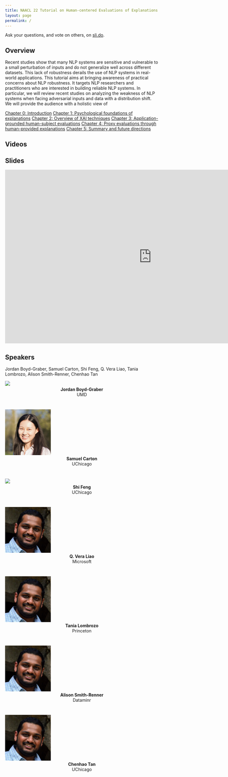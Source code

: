 ```yaml
---
title: NAACL 22 Tutorial on Human-centered Evaluations of Explanations
layout: page
permalink: /
---
```

Ask your questions, and vote on others, on [sli.do](https://app.sli.do/event/awQq8cDeXyxQYFP1WnfGqB).

## Overview

Recent studies show that many NLP systems are sensitive and vulnerable to a small perturbation of inputs and do not generalize well across different datasets. This lack of robustness derails the use of NLP systems in real-world applications.
This tutorial aims at bringing awareness of practical concerns about NLP robustness. 
It targets NLP researchers and practitioners who are interested in building reliable NLP systems. 
In particular, we will review recent studies on analyzing the weakness of NLP systems when facing adversarial inputs 
and data with a distribution shift. We will provide the audience with a holistic view of

[Chapter 0: Introduction](https://xai-hcee.github.io/)
[Chapter 1: Psychological foundations of explanations](https://xai-hcee.github.io/)
[Chapter 2: Overview of XAI techniques](https://xai-hcee.github.io/)
[Chapter 3: Application-grounded human-subject evaluations](https://xai-hcee.github.io/)
[Chapter 4: Proxy evaluations through human-provided explanations](https://xai-hcee.github.io/)
[Chapter 5: Summary and future directions](https://xai-hcee.github.io/)

## Videos

## Slides
<iframe src="https://docs.google.com/presentation/d/e/2PACX-1vQObhZjgRpHPVStVU2V87P-E4LgsD764B2bY4CUOhOEhORPMXQOnKpmxmtoePFvBW81NDrCn3VaOAT8/embed?start=false&loop=false&delayms=3000" frameborder="0" width="960" height="569" allowfullscreen="true" mozallowfullscreen="true" webkitallowfullscreen="true"></iframe>

## Speakers

Jordan Boyd-Graber, Samuel Carton, Shi Feng, Q. Vera Liao, Tania Lombrozo, Alison Smith-Renner, Chenhao Tan

<div class="col-md-3">
    <div class="profile height150">
        <div><a href="http://kwchang.net"><img class="avatar-img" width=150 src="https://avatars2.githubusercontent.com/kaiweichang?v=3&s=400"></a></div>
        <div style="margin-bottom:40px"><center><b> Jordan Boyd-Graber</b><br> UMD </center></div>
    </div>
</div>

<div class="col-md-3">
    <div class="profile height150">
        <div><a href="https://hhexiy.github.io/"><img class="avatar-img" width=150 src="images/he.png"> </a></div>
        <div style="margin-bottom:40px"><center><b> Samuel Carton</b> <br> UChicago </center></div>
    </div>
</div>
<div class="col-md-3">
    <div class="profile height150">
        <div><a href="https://robinjia.github.io/"><img class="avatar-img" width=150 src="https://avatars2.githubusercontent.com/robinjia?v=3&s=400"></a></div>
        <div style="margin-bottom:40px"><center><b>Shi Feng</b><br> UChicago</center></div>
    </div>
</div>

<div class="col-md-3">
    <div class="profile height150">
        <div><a href="https://sameersingh.org/"><img class="avatar-img" width=150 src="images/sameer.png"></a></div>
        <div style="margin-bottom:40px"><center><b>Q. Vera Liao</b><br> Microsoft</center></div>
    </div>
</div>

<div class="col-md-3">
    <div class="profile height150">
        <div><a href="https://sameersingh.org/"><img class="avatar-img" width=150 src="images/sameer.png"></a></div>
        <div style="margin-bottom:40px"><center><b>Tania Lombrozo</b><br>Princeton</center></div>
    </div>
</div>

<div class="col-md-3">
    <div class="profile height150">
        <div><a href="https://sameersingh.org/"><img class="avatar-img" width=150 src="images/sameer.png"></a></div>
        <div style="margin-bottom:40px"><center><b>Alison Smith-Renner</b><br>Dataminr</center></div>
    </div>
</div>

<div class="col-md-3">
    <div class="profile height150">
        <div><a href="https://sameersingh.org/"><img class="avatar-img" width=150 src="images/sameer.png"></a></div>
        <div style="margin-bottom:40px"><center><b>Chenhao Tan</b><br>UChicago</center></div>
    </div>
</div>
